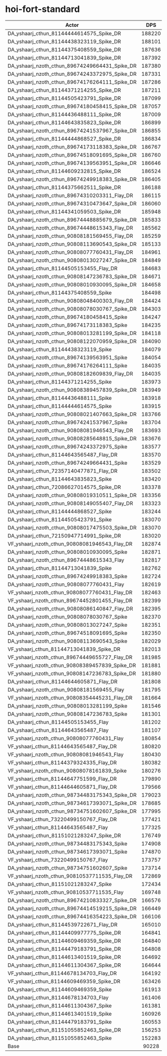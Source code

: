 # hoi-fort-standard
| Actor | DPS | Increase |
|---|:---:|:---:|
|DA_yshaarj_cthun_81144444614575_Spike_DR|188220|108.60%|
|DA_yshaarj_cthun_81144438323119_Spike_DR|188101|108.47%|
|DA_yshaarj_cthun_81144375408559_Spike_DR|187636|107.96%|
|DA_yshaarj_cthun_81144713041839_Spike_DR|187392|107.69%|
|DA_yshaarj_nzoth_cthun_89674249664431_Spike_DR|187380|107.67%|
|DA_yshaarj_nzoth_cthun_89674243372975_Spike_DR|187331|107.62%|
|DA_yshaarj_nzoth_cthun_89674176264111_Spike_DR|187286|107.57%|
|DA_yshaarj_cthun_81144371214255_Spike_DR|187211|107.49%|
|DA_yshaarj_cthun_81144505423791_Spike_DR|187099|107.36%|
|DA_yshaarj_nzoth_cthun_89674180458415_Spike_DR|187057|107.32%|
|DA_yshaarj_cthun_81144436488111_Spike_DR|187009|107.26%|
|DA_yshaarj_cthun_81144643835823_Spike_DR|186899|107.14%|
|DA_yshaarj_nzoth_cthun_89674241537967_Spike_DR|186855|107.09%|
|DA_yshaarj_cthun_81144444868527_Spike_DR|186834|107.07%|
|DA_yshaarj_nzoth_cthun_89674173118383_Spike_DR|186767|106.99%|
|DA_yshaarj_nzoth_cthun_89674518091695_Spike_DR|186760|106.99%|
|DA_yshaarj_nzoth_cthun_89674139563951_Spike_DR|186646|106.86%|
|DA_yshaarj_cthun_81144609232815_Spike_DR|186524|106.73%|
|DA_yshaarj_nzoth_cthun_89674249918383_Spike_DR|186405|106.59%|
|DA_yshaarj_cthun_81144375662511_Spike_DR|186188|106.35%|
|DA_yshaarj_nzoth_cthun_89674310203311_Flay_DR|186115|106.27%|
|DA_yshaarj_nzoth_cthun_89674310473647_Spike_DR|186060|106.21%|
|DA_yshaarj_cthun_81144341059503_Spike_DR|185948|106.09%|
|DA_yshaarj_nzoth_cthun_89674448885679_Spike_DR|185833|105.96%|
|DA_yshaarj_nzoth_cthun_89674448615343_Flay_DR|185562|105.66%|
|DA_yshaarj_nzoth_cthun_90808181569455_Flay_DR|185259|105.32%|
|DA_yshaarj_nzoth_cthun_90808113690543_Spike_DR|185133|105.18%|
|DA_yshaarj_nzoth_cthun_90808077760431_Flay_DR|184961|104.99%|
|DA_yshaarj_nzoth_cthun_90808013027247_Spike_DR|184849|104.87%|
|DA_yshaarj_cthun_81144505153455_Flay_DR|184683|104.68%|
|DA_yshaarj_nzoth_cthun_90808147236783_Spike_DR|184671|104.67%|
|DA_yshaarj_nzoth_cthun_90808010930095_Spike_DR|184658|104.66%|
|DA_yshaarj_cthun_81144375408559_Spike|184498|104.48%|
|DA_yshaarj_nzoth_cthun_90808048400303_Flay_DR|184424|104.40%|
|DA_yshaarj_nzoth_cthun_90808078030767_Spike_DR|184303|104.26%|
|DA_yshaarj_nzoth_cthun_89674180458415_Spike|184247|104.20%|
|DA_yshaarj_nzoth_cthun_89674173118383_Spike|184235|104.19%|
|DA_yshaarj_nzoth_cthun_90808013281199_Spike_DR|184118|104.06%|
|DA_yshaarj_nzoth_cthun_90808122070959_Spike_DR|184090|104.03%|
|DA_yshaarj_cthun_81144438323119_Spike|184079|104.02%|
|DA_yshaarj_nzoth_cthun_89674139563951_Spike|184054|103.99%|
|DA_yshaarj_nzoth_cthun_89674176264111_Spike|184035|103.97%|
|DA_yshaarj_nzoth_cthun_90808182609839_Flay_DR|184035|103.97%|
|DA_yshaarj_cthun_81144371214255_Spike|183973|103.90%|
|DA_yshaarj_nzoth_cthun_90808389457839_Spike_DR|183949|103.87%|
|DA_yshaarj_cthun_81144436488111_Spike|183918|103.84%|
|DA_yshaarj_cthun_81144444614575_Spike|183915|103.83%|
|DA_yshaarj_nzoth_cthun_90808021407663_Spike_DR|183766|103.67%|
|DA_yshaarj_nzoth_cthun_89674241537967_Spike|183704|103.60%|
|DA_yshaarj_nzoth_cthun_90808081946543_Flay_DR|183693|103.59%|
|DA_yshaarj_nzoth_cthun_90808285648815_Spike_DR|183676|103.57%|
|DA_yshaarj_nzoth_cthun_89674243372975_Spike|183577|103.46%|
|DA_yshaarj_cthun_81144643565487_Flay_DR|183570|103.45%|
|DA_yshaarj_nzoth_cthun_89674249664431_Spike|183529|103.41%|
|DA_yshaarj_cthun_72357140477871_Flay_DR|183502|103.38%|
|DA_yshaarj_cthun_81144643835823_Spike|183420|103.29%|
|DA_yshaarj_cthun_72086627014575_Spike_DR|183378|103.24%|
|DA_yshaarj_nzoth_cthun_90808019310511_Spike_DR|183356|103.21%|
|DA_yshaarj_nzoth_cthun_90808149055407_Flay_DR|183323|103.18%|
|DA_yshaarj_cthun_81144444868527_Spike|183244|103.09%|
|DA_yshaarj_cthun_81144505423791_Spike|183070|102.90%|
|DA_yshaarj_nzoth_cthun_90808017475503_Spike_DR|183070|102.90%|
|DA_yshaarj_cthun_72150947714991_Spike_DR|183020|102.84%|
|VF_yshaarj_nzoth_cthun_90808081946543_Flay_DR|182874|102.68%|
|DA_yshaarj_nzoth_cthun_90808010930095_Spike|182871|102.68%|
|DA_yshaarj_nzoth_cthun_89674448615343_Flay|182817|102.62%|
|DA_yshaarj_cthun_81144713041839_Spike|182762|102.56%|
|DA_yshaarj_nzoth_cthun_89674249918383_Spike|182724|102.51%|
|DA_yshaarj_nzoth_cthun_90808077760431_Flay|182619|102.40%|
|VF_yshaarj_nzoth_cthun_90808077760431_Flay_DR|182463|102.22%|
|VF_yshaarj_nzoth_cthun_89674452801455_Flay_DR|182399|102.15%|
|DA_yshaarj_nzoth_cthun_90808086140847_Flay_DR|182395|102.15%|
|DA_yshaarj_nzoth_cthun_90808078030767_Spike|182370|102.12%|
|DA_yshaarj_nzoth_cthun_90808013027247_Spike|182351|102.10%|
|DA_yshaarj_nzoth_cthun_89674518091695_Spike|182350|102.10%|
|DA_yshaarj_nzoth_cthun_90808113690543_Spike|182029|101.74%|
|VF_yshaarj_cthun_81144713041839_Spike_DR|182013|101.73%|
|VF_yshaarj_nzoth_cthun_89674449655727_Flay_DR|181985|101.69%|
|VF_yshaarj_nzoth_cthun_90808389457839_Spike_DR|181881|101.58%|
|VF_yshaarj_nzoth_cthun_90808147236783_Spike_DR|181880|101.58%|
|DA_yshaarj_cthun_81144644605871_Flay_DR|181808|101.50%|
|DA_yshaarj_nzoth_cthun_90808181569455_Flay|181795|101.48%|
|VF_yshaarj_nzoth_cthun_90808354445231_Flay_DR|181664|101.34%|
|DA_yshaarj_nzoth_cthun_90808013281199_Spike|181546|101.21%|
|DA_yshaarj_nzoth_cthun_90808147236783_Spike|181301|100.94%|
|DA_yshaarj_cthun_81144505153455_Flay|181202|100.83%|
|DA_yshaarj_cthun_81144643565487_Flay|181107|100.72%|
|VF_yshaarj_nzoth_cthun_90808077760431_Flay|180854|100.44%|
|VF_yshaarj_cthun_81144643565487_Flay_DR|180820|100.40%|
|VF_yshaarj_nzoth_cthun_90808081946543_Flay|180430|99.97%|
|VF_yshaarj_cthun_81144379324335_Flay_DR|180382|99.92%|
|VF_yshaarj_nzoth_cthun_90808078161839_Spike|180276|99.80%|
|VF_yshaarj_cthun_81144647751599_Flay_DR|179890|99.37%|
|VF_yshaarj_cthun_81144644605871_Flay_DR|179566|99.01%|
|DA_yshaarj_nzoth_cthun_98734483175343_Spike_DR|179023|98.41%|
|DA_yshaarj_nzoth_cthun_98734617393071_Spike_DR|178685|98.04%|
|DA_yshaarj_nzoth_cthun_98734751602607_Spike_DR|177995|97.27%|
|VF_yshaarj_cthun_73220499150767_Flay_DR|177421|96.64%|
|VF_yshaarj_cthun_81144643565487_Flay|177325|96.53%|
|DA_yshaarj_cthun_81151021283247_Spike_DR|176749|95.89%|
|DA_yshaarj_nzoth_cthun_98734483175343_Spike|174908|93.85%|
|DA_yshaarj_nzoth_cthun_98734617393071_Spike|174870|93.81%|
|VF_yshaarj_cthun_73220499150767_Flay|173757|92.58%|
|DA_yshaarj_nzoth_cthun_98734751602607_Spike|173714|92.53%|
|VF_yshaarj_nzoth_cthun_90810537711535_Flay_DR|172869|91.59%|
|DA_yshaarj_cthun_81151021283247_Spike|172434|91.11%|
|VF_yshaarj_nzoth_cthun_90810537711535_Flay|169748|88.13%|
|DA_yshaarj_nzoth_cthun_89674210833327_Spike_DR|166576|84.62%|
|DA_yshaarj_nzoth_cthun_89674414519215_Spike_DR|166449|84.48%|
|DA_yshaarj_nzoth_cthun_89674416354223_Spike_DR|166106|84.10%|
|DA_yshaarj_cthun_81144539722671_Flay_DR|165010|82.88%|
|DA_yshaarj_cthun_81144409977775_Spike_DR|164841|82.69%|
|DA_yshaarj_cthun_81144609469359_Spike_DR|164840|82.69%|
|DA_yshaarj_cthun_81144479183791_Spike_DR|164808|82.66%|
|DA_yshaarj_cthun_81144613401519_Spike_DR|164692|82.53%|
|DA_yshaarj_cthun_81144611304367_Spike_DR|164644|82.48%|
|VF_yshaarj_cthun_81144678134703_Flay_DR|164192|81.97%|
|VF_yshaarj_cthun_81144609469359_Spike_DR|163426|81.13%|
|DA_yshaarj_cthun_81144609469359_Spike|161913|79.45%|
|DA_yshaarj_cthun_81144678134703_Flay|161406|78.89%|
|DA_yshaarj_cthun_81144611304367_Spike|161381|78.86%|
|DA_yshaarj_cthun_81144613401519_Spike|160926|78.35%|
|DA_yshaarj_cthun_81144479183791_Spike|160553|77.94%|
|DA_yshaarj_cthun_81151055852463_Spike_DR|156253|73.18%|
|DA_yshaarj_cthun_81151055852463_Spike|152283|68.78%|
|Base|90228|0.00%|
